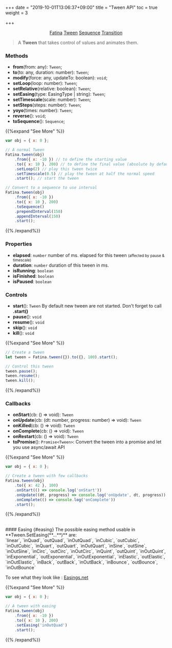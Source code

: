 +++
date = "2019-10-01T13:06:37+09:00"
title = "Tween API"
toc = true
weight = 3

+++

<div style="text-align: center">
    <a class="btn btn-default" href="/Fatina/api/basic/">Fatina</a>
    <a class="btn btn-primary" href="/Fatina/api/tween/">Tween</a>
    <a class="btn btn-default" href="/Fatina/api/sequence/">Sequence</a>
    <a class="btn btn-default" href="/Fatina/api/transition/">Transition</a>
</div>

<blockquote>
    <p>A <b>Tween</b> that takes control of values and animates them.</p>
</blockquote>

### Methods
* **from**(from: any): `Tween`;
* **to**(to: any, duration: number): `Tween`;
* **modify**(force: any, updateTo: boolean): `void`;
* **setLoop**(loop: number): `Tween`;
* **setRelative**(relative: boolean): `Tween`;
* **setEasing**(type: EasingType | string): `Tween`;
* **setTimescale**(scale: number): `Tween`;
* **setSteps**(steps: number): `Tween`;
* **yoyo**(times: number): `Tween`;
* **reverse**(): `void`;
* **toSequence**(): `Sequence`;

{{%expand "See More" %}}
```js
var obj = { x: 0 };

// A normal Tween
Fatina.tween(obj)
    .from({ x: -10 }) // to define the starting value
    .to({ x: 10 }, 200) // to define the final value (absolute by default, for relative use .SetRelative(true))
    .setLoop(2) // play this tween twice
    .setTimescale(0.5) // play the tween at half the normal speed
    .start(); // start the tween

// Convert to a sequence to use interval
Fatina.tween(obj)
    .from({ x: -10 })
    .to({ x: 10 }, 200)
    .toSequence()
    .prependInterval(150)
    .appendInterval(150)
    .start();
```
{{% /expand%}}

### Properties
* **elapsed**: `number` number of ms. elapsed for this tween <small>(affected by pause &amp; timescale)</small>
* **duration**: `number` duration of this tween in ms.
* **isRunning**: `boolean`
* **isFinished**: `boolean`
* **isPaused**: `boolean`

### Controls
* **start**(): `Tween` By default new tween are not started. Don't forget to call **.start()**
* **pause**(): `void`
* **resume**(): `void`
* **skip**(): `void`
* **kill**(): `void`

{{%expand "See More" %}}
```js
// Create a tween
let tween = Fatina.tween({}).to({}, 100).start();

// Control this tween
tween.pause();
tween.resume();
tween.kill();
```
{{% /expand%}}

### Callbacks
* **onStart**(cb: () => void): `Tween`
* **onUpdate**(cb: (dt: number, progress: number) => void): `Tween`
* **onKilled**(cb: () => void): `Tween`
* **onComplete**(cb: () => void): `Tween`
* **onRestart**(cb: () => void): `Tween`
* **toPromise**(): `Promise<Tween>`: Convert the tween into a promise and let you use async/await API

{{%expand "See More" %}}
```js
var obj = { x: 0 };

// Create a tween with few callbacks
Fatina.tween(obj)
    .to({ x: 42 }, 100)
    .onStart(() => console.log('onStart'))
    .onUpdate((dt, progress) => console.log('onUpdate', dt, progress)) // progress: float between 0 and 1
    .onComplete(() => console.log('onComplete'))
    .start();
```
{{% /expand%}}

<br>
#### Easing {#easing}
The possible easing method usable in **Tween.SetEasing(**...**)** are: <br>
`linear`,
`inQuad`,
`outQuad`,
`inOutQuad`,
`inCubic`,
`outCubic`,
`inOutCubic`,
`inQuart`,
`outQuart`,
`inOutQuart`,
`inSine`,
`outSine`,
`inOutSine`,
`inCirc`,
`outCirc`,
`inOutCirc`,
`inQuint`,
`outQuint`,
`inOutQuint`,
`inExponential`,
`outExponential`,
`inOutExponential`,
`inElastic`,
`outElastic`,
`inOutElastic`,
`inBack`,
`outBack`,
`inOutBack`,
`inBounce`,
`outBounce`,
`inOutBounce`

To see what they look like : [Easings.net](http://easings.net)

{{%expand "See More" %}}
```js
var obj = { x: 0 };

// A tween with easing
Fatina.tween(obj)
    .from({ x: -10 })
    .to({ x: 10 }, 200)
    .setEasing('inOutQuad')
    .start();
```
{{% /expand%}}
